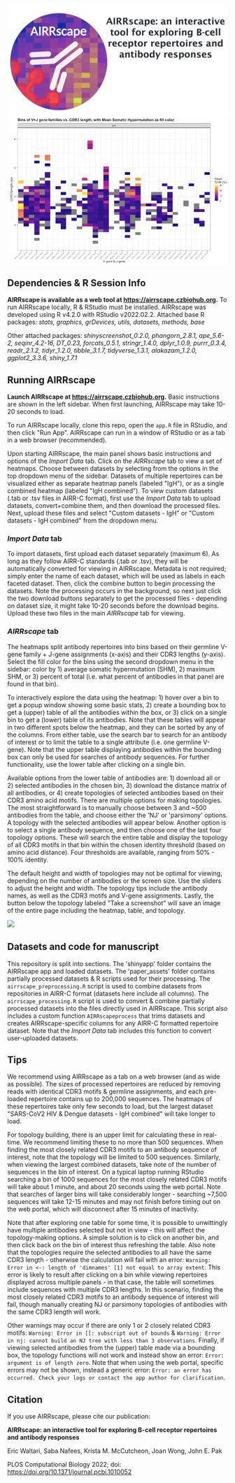 ![](airrscape_logo_and_name.png)
![](fig2b_forcomms.png)

## Dependencies & R Session Info
**AIRRscape is available as a web tool at https://airrscape.czbiohub.org.**
To run AIRRscape locally, R & RStudio must be installed. AIRRscape was developed using R v4.2.0 with RStudio v2022.02.2.
Attached base R packages:	_stats, graphics, grDevices, utils, datasets, methods, base_

Other attached packages:
	_shinyscreenshot_0.2.0, phangorn_2.8.1, ape_5.6-2, seqinr_4.2-16, DT_0.23, forcats_0.5.1, stringr_1.4.0, dplyr_1.0.9, purrr_0.3.4, readr_2.1.2, tidyr_1.2.0, tibble_3.1.7, tidyverse_1.3.1, alakazam_1.2.0, ggplot2_3.3.6, shiny_1.7.1_

## Running AIRRscape
**Launch AIRRscape at https://airrscape.czbiohub.org.** Basic instructions are shown in the left sidebar. When first launching, AIRRscape may take 10-20 seconds to load.

To run AIRRscape locally, clone this repo, open the ```app.R``` file in RStudio, and then click "Run App". AIRRscape can run in a window of RStudio or as a tab in a web browser (recommended).

Upon starting AIRRscape, the main panel shows basic instructions and options of the _Import Data_ tab. Click on the _AIRRscape_ tab to view a set of heatmaps. Choose between datasets by selecting from the options in the top dropdown menu of the sidebar. Datasets of multiple repertoires can be visualized either as separate heatmap panels (labeled "IgH"), or as a single combined heatmap (labeled "IgH combined").
To view custom datasets (.tab or .tsv files in AIRR-C format), first use the _Import Data_ tab to upload datasets, convert+combine them, and then download the processed files. Next, upload these files and select "Custom datasets - IgH" or "Custom datasets - IgH combined" from the dropdown menu.

### _Import Data_ tab
To import datasets, first upload each dataset separately (maximum 6). As long as they follow AIRR-C standards (.tab or .tsv), they will be automatically converted for viewing in AIRRscape. Metadata is not required; simply enter the name of each dataset, which will be used as labels in each faceted dataset. Then, click the combine button to begin processing the datasets. Note the processing occurs in the background, so next just click the two download buttons separately to get the processed files - depending on dataset size, it might take 10-20 seconds before the download begins. Upload these two files in the main _AIRRscape_ tab for viewing.

### _AIRRscape_ tab
The heatmaps split antibody repertoires into bins based on their germline V-gene family + J-gene assignments (x-axis) and their CDR3 lengths (y-axis). Select the fill color for the bins using the second dropdown menu in the sidebar: color by 1) average somatic hypermutation (SHM), 2) maximum SHM, or 3) percent of total (i.e. what percent of antibodies in that panel are found in that bin).

To interactively explore the data using the heatmap: 1) hover over a bin to get a popup window showing some basic stats, 2) create a bounding box to get a (upper) table of all the antibodies within the box, or 3) click on a single bin to get a (lower) table of its antibodies. Note that these tables will appear in two different spots below the heatmap, and they can be sorted by any of the columns. From either table, use the search bar to search for an antibody of interest or to limit the table to a single attribute (i.e. one germline V-gene). Note that the upper table displaying antibodies within the bounding box can only be used for searches of antibody sequences. For further functionality, use the lower table after clicking on a single bin.

Available options from the lower table of antibodies are: 1) download all or 2) selected antibodies in the chosen bin, 3) download the distance matrix of all antibodies, or 4) create topologies of selected antibodies based on their CDR3 amino acid motifs. There are multiple options for making topologies. The most straightforward is to manually choose between 3 and ~500 antibodies from the table, and choose either the 'NJ' or 'parsimony' options. A topology with the selected antibodies will appear below. Another option is to select a single antibody sequence, and then choose one of the last four topology options. These will search the entire table and display the topology of all CDR3 motifs in that bin within the chosen identity threshold (based on amino acid distance). Four thresholds are available, ranging from 50% - 100% identity.

The default height and width of topologies may not be optimal for viewing, depending on the number of antibodies or the screen size. Use the sliders to adjust the height and width. The topology tips include the antibody names, as well as the CDR3 motifs and V-gene assignments. Lastly, the button below the topology labeled "Take a screenshot" will save an image of the entire page including the heatmap, table, and topology.

![](airrscape_video_40seconds.gif)

## Datasets and code for manuscript
This repository is split into sections. The 'shinyapp' folder contains the AIRRscape app and loaded datasets. The 'paper_assets' folder contains partially processed datasets & R scripts used for their processing. The ```airrscape_preprocessing.R``` script is used to combine datasets from repositories in AIRR-C format (datasets here include all columns). The ```airrscape_processing.R``` script is used to convert & combine partially processed datasets into the files directly used in AIRRscape. This script also includes a custom function ```AIRRscapeprocess``` that trims datasets and creates AIRRscape-specific columns for any AIRR-C formatted repertoire dataset. Note that the  _Import Data_ tab includes this function to convert user-uploaded datasets.

## Tips
We recommend using AIRRscape as a tab on a web browser (and as wide as possible). The sizes of processed repertoires are reduced by removing reads with identical CDR3 motifs & germline assignments, and each pre-loaded repertoire contains up to 200,000 sequences. The heatmaps of these repertoires take only few seconds to load, but the largest dataset "SARS-CoV2 HIV & Dengue datasets - IgH combined" will take longer to load.

For topology building, there is an upper limit for calculating these in real-time. We recommend limiting these to no more than 500 sequences. When finding the most closely related CDR3 motifs to an antibody sequence of interest, note that the topology will be limited to 500 sequences. Similarly, when viewing the largest combined datasets, take note of the number of sequences in the bin of interest. On a typical laptop running RStudio searching a bin of 1000 sequences for the most closely related CDR3 motifs will take about 1 minute, and about 20 seconds using the web portal. Note that searches of larger bins will take considerably longer - searching ~7,500 sequences will take 12-15 minutes and may not finish before timing out on the web portal, which will disconnect after 15 minutes of inactivity.

Note that after exploring one table for some time, it is possible to unwittingly have multiple antibodies selected but not in view - this will affect the topology-making options. A simple solution is to click on another bin, and then click back on the bin of interest thus refreshing the table. Also note that the topologies require the selected antibodies to all have the same CDR3 length - otherwise the calculation will fail with an error: ```Warning: Error in <-: length of 'dimnames' [1] not equal to array extent```. This error is likely to result after clicking on a bin while viewing repertoires displayed across multiple panels - in that case, the table will sometimes include sequences with multiple CDR3 lengths. In this scenario, finding the most closely related CDR3 motifs to an antibody sequence of interest will fail, though manually creating NJ or parsimony topologies of antibodies with the same CDR3 length will work.

Other warnings may occur if there are only 1 or 2 closely related CDR3 motifs: ```Warning: Error in [[: subscript out of bounds``` & ```Warning: Error in nj: cannot build an NJ tree with less than 3 observations```. Finally, if viewing selected antibodies from the (upper) table made via a bounding box, the topology functions will not work and instead show an error: ```Error: argument is of length zero```. Note that when using the web portal, specific errors may not be shown, instead a generic error: ```Error: an error has occurred. Check your logs or contact the app author for clarification```.

## Citation
If you use AIRRscape, please cite our publication:

**AIRRscape: an interactive tool for exploring B-cell receptor repertoires and antibody responses**

Eric Waltari, Saba Nafees, Krista M. McCutcheon, Joan Wong, John E. Pak

PLOS Computational Biology 2022; doi: https://doi.org/10.1371/journal.pcbi.1010052
